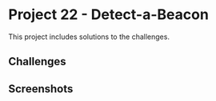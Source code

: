 # Project 22 - Detect-a-Beacon

This project includes solutions to the challenges.

## Challenges

## Screenshots
